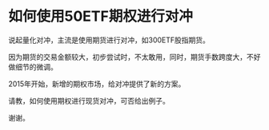 # 如何使用50ETF期权进行对冲

说起量化对冲，主流是使用期货进行对冲，如300ETF股指期货。

因为期货的交易金额较大，初步尝试时，不太敢用，同时，期货手数跨度大，不好做细节的微调。

2015年开始，新增的期权市场，给对冲提供了新的方案。

请教，如何使用期权进行现货对冲，可否给出例子。

谢谢。